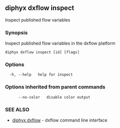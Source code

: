 ## diphyx dxflow inspect

Inspect published flow variables

### Synopsis

Inspect published flow variables in the dxflow platform

```
diphyx dxflow inspect [id] [flags]
```

### Options

```
  -h, --help   help for inspect
```

### Options inherited from parent commands

```
      --no-color   disable color output
```

### SEE ALSO

* [diphyx dxflow](diphyx_dxflow.md)	 - dxflow command line interface

